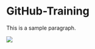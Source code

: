 # GitHub-Training

This is a sample paragraph.

![](https://user-images.githubusercontent.com/6716089/158308007-d07c0328-4588-4a02-ab74-e766450f030f.PNG)
